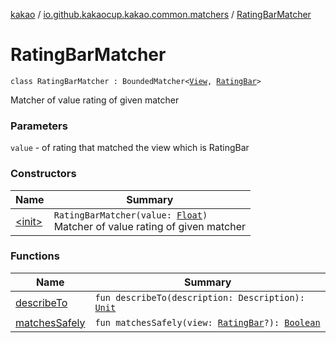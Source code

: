 [kakao](../../index.md) / [io.github.kakaocup.kakao.common.matchers](../index.md) / [RatingBarMatcher](./index.md)

# RatingBarMatcher

`class RatingBarMatcher : BoundedMatcher<`[`View`](https://developer.android.com/reference/android/view/View.html)`, `[`RatingBar`](https://developer.android.com/reference/android/widget/RatingBar.html)`>`

Matcher of value rating of given matcher

### Parameters

`value` - of rating that matched the view which is RatingBar

### Constructors

| Name | Summary |
|---|---|
| [&lt;init&gt;](-init-.md) | `RatingBarMatcher(value: `[`Float`](https://kotlinlang.org/api/latest/jvm/stdlib/kotlin/-float/index.html)`)`<br>Matcher of value rating of given matcher |

### Functions

| Name | Summary |
|---|---|
| [describeTo](describe-to.md) | `fun describeTo(description: Description): `[`Unit`](https://kotlinlang.org/api/latest/jvm/stdlib/kotlin/-unit/index.html) |
| [matchesSafely](matches-safely.md) | `fun matchesSafely(view: `[`RatingBar`](https://developer.android.com/reference/android/widget/RatingBar.html)`?): `[`Boolean`](https://kotlinlang.org/api/latest/jvm/stdlib/kotlin/-boolean/index.html) |

